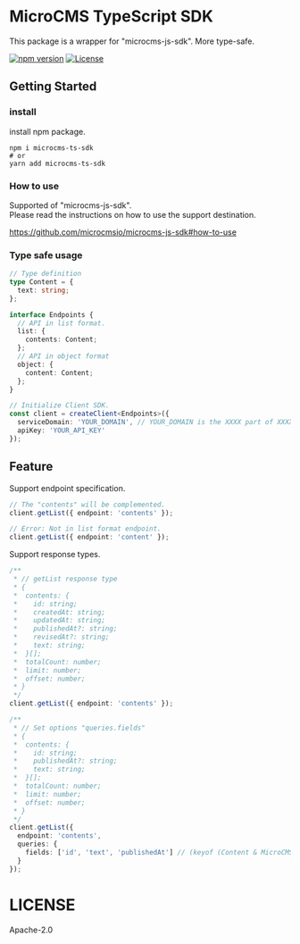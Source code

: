 # MicroCMS TypeScript SDK

This package is a wrapper for "microcms-js-sdk". More type-safe.

[![npm version](https://badge.fury.io/js/microcms-ts-sdk.svg)](https://badge.fury.io/js/microcms-ts-sdk)
[![License](https://img.shields.io/badge/License-Apache_2.0-blue.svg)](https://opensource.org/licenses/Apache-2.0)

## Getting Started

### install

install npm package.

```shell
npm i microcms-ts-sdk
# or
yarn add microcms-ts-sdk
```

### How to use

Supported of "microcms-js-sdk".<br />
Please read the instructions on how to use the support destination.

https://github.com/microcmsio/microcms-js-sdk#how-to-use

### Type safe usage

```ts
// Type definition
type Content = {
  text: string;
};

interface Endpoints {
  // API in list format.
  list: {
    contents: Content;
  };
  // API in object format
  object: {
    content: Content;
  };
}

// Initialize Client SDK.
const client = createClient<Endpoints>({
  serviceDomain: 'YOUR_DOMAIN', // YOUR_DOMAIN is the XXXX part of XXXX.microcms.io
  apiKey: 'YOUR_API_KEY'
});
```

## Feature

Support endpoint specification.

```ts
// The "contents" will be complemented.
client.getList({ endpoint: 'contents' });

// Error: Not in list format endpoint.
client.getList({ endpoint: 'content' });
```

Support response types.

```ts
/**
 * // getList response type
 * {
 *  contents: {
 *    id: string;
 *    createdAt: string;
 *    updatedAt: string;
 *    publishedAt?: string;
 *    revisedAt?: string;
 *    text: string;
 *  }[];
 *  totalCount: number;
 *  limit: number;
 *  offset: number;
 * }
 */
client.getList({ endpoint: 'contents' });

/**
 * // Set options "queries.fields"
 * {
 *  contents: {
 *    id: string;
 *    publishedAt?: string;
 *    text: string;
 *  }[];
 *  totalCount: number;
 *  limit: number;
 *  offset: number;
 * }
 */
client.getList({
  endpoint: 'contents',
  queries: {
    fields: ['id', 'text', 'publishedAt'] // (keyof (Content & MicroCMSListContent))[]
  }
});
```

# LICENSE

Apache-2.0
